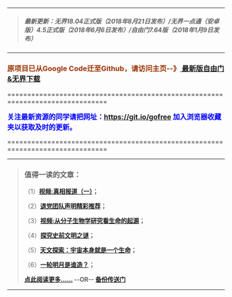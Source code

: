 ***
>##### 最新更新：无界18.04正式版（2018年8月21日发布）/无界一点通（安卓版）4.5正式版（2018年6月6日发布）/自由门7.64版（2018年1月9日发布）
***

<h3><font color="#993300"> 原项目已从Google Code迁至Github，请访问主页--》<a href="https://github.com/sglfree/freesky/wiki/%E8%87%AA%E7%94%B1%E9%97%A8%E6%9C%80%E6%96%B0%E7%89%88%E4%B8%8B%E8%BD%BD-%E6%97%A0%E7%95%8C%E6%B5%8F%E8%A7%88%E6%9C%80%E6%96%B0%E6%AD%A3%E5%BC%8F%E7%89%88%E4%B8%8B%E8%BD%BD-%E7%BF%BB%E5%A2%99%E8%BD%AF%E4%BB%B6%E4%B8%8B%E8%BD%BD" target="_blank"> 最新版自由门&无界下载</a></font></h3>
<p>===============================================================================</p>
<font color="blue" size="3"><strong>关注最新资源的同学请把网址：<font color="#993300"><a href="https://git.io/gofree" target="_blank">https://git.io/gofree</a> </font>加入浏览器收藏夹以获取及时的更新。</strong></font>
<p>===============================================================================</p>

***
>###  值得一读的文章：
> <p>（1）<strong><a href="https://dekm3imxrxiqt.cloudfront.net/forum.php?h=b1" target="_blank">视频:真相报道（一）</a>；</strong></p>
> <p>（2）<strong><a href="https://dekm3imxrxiqt.cloudfront.net/forum.php?h=b2" target="_blank">退党团队声明精彩推荐</a>；</strong></p>
> <p>（3）<strong><a href="https://dekm3imxrxiqt.cloudfront.net/forum.php?h=b3" target="_blank">视频:从分子生物学研究看生命的起源</a>；</strong></p>
> <p>（4）<strong><a href="https://dekm3imxrxiqt.cloudfront.net/forum.php?h=b4" target="_blank">探究史前文明之谜</a>；</strong></p>
> <p>（5）<strong><a href="https://dekm3imxrxiqt.cloudfront.net/forum.php?h=b5" target="_blank">天文探索：宇宙本身就是一个生命</a>；</strong></p>
> <p>（6）<strong><a href="https://dekm3imxrxiqt.cloudfront.net/forum.php?h=b6" target="_blank">一轮明月是谁造？</a>；</strong></p>
> <p><strong><a href="https://dekm3imxrxiqt.cloudfront.net/forum.php?h=b7" target="_blank">点此阅读更多……</a> --OR-- <a href="https://s3-external-1.amazonaws.com/freeskye/index.html?h=b7" target="_blank">备份传送门</a></strong></p>
***
